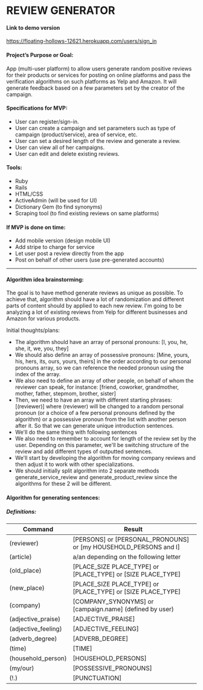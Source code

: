 # REVIEW GENERATOR

#### Link to demo version

https://floating-hollows-12621.herokuapp.com/users/sign_in

#### Project’s Purpose or Goal:

App (multi-user platform) to allow users generate random positive reviews for their products or services for posting on online platforms and pass the verification algorithms on such platforms as Yelp and Amazon. It will generate feedback based on a few parameters set by the creator of the campaign.

#### Specifications for MVP:

* User can register/sign-in.
* User can create a campaign and set parameters such as type of campaign (product/service), area of service, etc.
* User can set a desired length of the review and generate a review.
* User can view all of her campaigns.
* User can edit and delete existing reviews.

#### Tools:

* Ruby
* Rails
* HTML/CSS
* ActiveAdmin (will be used for UI)
* Dictionary Gem (to find synonyms)
* Scraping tool (to find existing reviews on same platforms)

#### If MVP is done on time:

* Add mobile version (design mobile UI)
* Add stripe to charge for service
* Let user post a review directly from the app
* Post on behalf of other users (use pre-generated accounts)

**************************************************************

#### Algorithm idea brainstorming:

The goal is to have method generate reviews as unique as possible. To achieve that, algorithm should have a lot of randomization and different parts of content should by applied to each new review.
I'm going to be analyzing a lot of existing reviews from Yelp for different businesses and Amazon for various products.

Initial thoughts/plans:

* The algorithm should have an array of personal pronouns: [I, you, he, she, it, we, you, they]
* We should also define an array of possessive pronouns: [Mine, yours, his, hers, its, ours, yours, theirs] in the order according to our personal pronouns array, so we can reference the needed pronoun using the index of the array.
* We also need to define an array of other people, on behalf of whom the reviewer can speak, for instance: [friend, coworker, grandmother, mother, father, stepmom, brother, sister]
* Then, we need to have an array with different starting phrases: [(reviewer)] where (reviewer) will be changed to a random personal pronoun (or a choice of a few personal pronouns defined by the algorithm) or a possessive pronoun from the list with another person after it. So that we can generate unique introduction sentences.
* We'll do the same thing with following sentences
* We also need to remember to account for length of the review set by the user. Depending on this parameter, we'll be switching structure of the review and add different types of outputted sentences.
* We'll start by developing the algorithm for moving company reviews and then adjust it to work with other specializations.
* We should initially split algorithm into 2 separate methods generate_service_review and generate_product_review since the algorithms for these 2 will be different.

#### Algorithm for generating sentences:

##### Definitions:

Command | Result
------------ | -------------
(reviewer) | [PERSONS] or [PERSONAL_PRONOUNS] or [my HOUSEHOLD_PERSONS and I]
(article) | a/an depending on the following letter
(old_place) | [PLACE_SIZE PLACE_TYPE] or [PLACE_TYPE] or [SIZE PLACE_TYPE]
(new_place) | [PLACE_SIZE PLACE_TYPE] or [PLACE_TYPE] or [SIZE PLACE_TYPE]
(company) | [COMPANY_SYNONYMS] or [campaign.name] (defined by user)
(adjective_praise) | [ADJECTIVE_PRAISE]
(adjective_feeling) | [ADJECTIVE_FEELING]
(adverb_degree) | [ADVERB_DEGREE]
(time) | [TIME]
(household_person) | [HOUSEHOLD_PERSONS]
(my/our) | [POSSESSIVE_PRONOUNS]
(!.) | [PUNCTUATION]
